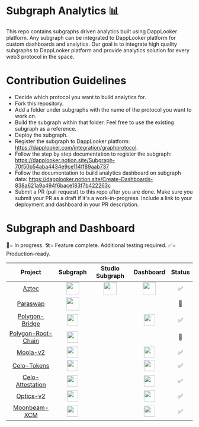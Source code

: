 # Subgraph Analytics 📊

This repo contains subgraphs driven analytics built using DappLooker platform. Any subgraph can be integrated to DappLooker platform for custom dashboards and analytics. Our goal is to integrate high quality subgraphs to DappLooker platform and provide analytics solution for every web3 protocol in the space.

# Contribution Guidelines
- Decide which protocol you want to build analytics for.
- Fork this repository.
- Add a folder under subgraphs with the name of the protocol you want to work on.
- Build the subgraph within that folder. Feel free to use the existing subgraph as a reference.
- Deploy the subgraph.
- Register the subgraph to DappLooker platform: https://dapplooker.com/integration/graphprotocol.
- Follow the step by step documentation to register the subgraph: https://dapplooker.notion.site/Subgraph-70f50b54aba4434e9ce114ff89aab737
- Follow the documentation to build analytics dashboard on subgraph data: https://dapplooker.notion.site/Create-Dashboards-838a621a9a494f6bace183f7b422263c
- Submit a PR (pull request) to this repo after you are done. Make sure you submit your PR as a draft if it's a work-in-progress. Include a link to your deployment and dashboard in your PR description.

# Subgraph and Dashboard

🔨= In progress.
🛠= Feature complete. Additional testing required.
✅= Production-ready.

|        Project     | Subgraph     |Studio Subgraph |       Dashboard          |  Status   |
| :-----------------: | :-----------: |:-----------: | :------------------------:|:--------:  |
| [Aztec](subgraphs/aztec-network)|[<img src="images/ethereum.ico" width="35" height="35"/>](https://thegraph.com/hosted-service/subgraph/dapplooker/aztec-connect) |[<img src="images/ethereum.ico" width="35" height="35"/>](https://thegraph.com/explorer/subgraphs/J4M69wiVcAa6FcgBhC2eva1VLYLt7wnLARU4qxhY4BKY?view=Overview) |[<img src="images/ethereum.ico" width="35" height="35">](https://dapplooker.com/dapp/aztec-connect-120167?network=ethereum&category=ethereum&type=dashboard&udid=0) |   ✅    |
| [Paraswap](subgraphs/paraswap) |[<img src="images/ethereum.ico" width="35" height="35">](https://thegraph.com/hosted-service/subgraph/dapplooker/paraswap)              |             |                 |     🔨      |
| [Polygon-Bridge](subgraphs/polygon-bridge)|[<img src="images/polygon.ico" width="30" height="30">](https://thegraph.com/hosted-service/subgraph/dapplooker/pan-swap) |          | [<img src="images/polygon.ico" width="30" height="30"/>](https://dapplooker.com/dapp/polygon-bridge-13?network=ethereum&category=polygon&type=dashboard&udid=0)|✅ |
| [Polygon-Root-Chain](subgraphs/polygon-root-chain-manager) |[<img src="images/polygon.ico" width="30" height="30">](https://thegraph.com/hosted-service/subgraph/dapplooker/nft1)|              |            |    🔨    |
| [Moola-v2](subgraphs/moola-v2) |[<img src="images/celo_icon.ico" width="30" height="30">](https://thegraph.com/hosted-service/subgraph/dapplooker/moola-market-v2)      |             |[<img src="images/celo_icon.ico" width="30" height="30">](https://dapplooker.com/dapp/moola-v2-120062?network=celo&category=celo&type=dashboard&udid=0)  |  ✅  |
| [Celo-Tokens](subgraphs/celo-tokens)|[<img src="images/celo_icon.ico" width="30" height="30">](https://thegraph.com/hosted-service/subgraph/dapplooker/celo-tokens-analytics-subgraph)|                 |[<img src="images/celo_icon.ico" width="30" height="30">](https://dapplooker.com/dapp/celo-all-tokens-120082?network=celo&category=celo&type=dashboard&udid=0) |    ✅         |
| [Celo-Attestation](subgraphs/celo-attestation) |[<img src="images/celo_icon.ico" width="30" height="30">](https://thegraph.com/hosted-service/subgraph/dapplooker/celo-attestation)|                  |[<img src="images/celo_icon.ico" width="30" height="30">](https://dapplooker.com/dapp/celo-attestation-120131?network=celo&category=celo&type=dashboard&udid=0) |    ✅  |
| [Optics-v2](subgraphs/optics-v2)|[<img src="images/celo_icon.ico" width="30" height="30">](https://thegraph.com/hosted-service/subgraph/dapplooker/celo-optics-v2)   |                    |[<img src="images/celo_icon.ico" width="30" height="30">](https://dapplooker.com/dapp/optics-v2-120137?network=celo&category=celo&type=dashboard&udid=0)|   ✅    |
| [Moonbeam-XCM](subgraphs/moonbeam-xcm) |[<img src="images/moonbeam.ico" width="30" height="30">](https://thegraph.com/hosted-service/subgraph/dapplooker/moonbeam-xcm-subgraph)|             |[<img src="images/moonbeam.ico" width="30" height="30"/>](https://dapplooker.com/dapp/subquery-moonbeam-120116?network=subquery&category=moonbeam&type=dashboard&udid=0) | ✅ |
